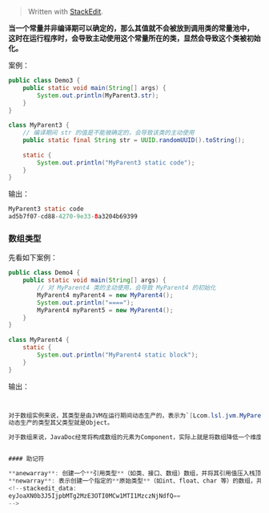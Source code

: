 


> Written with [StackEdit](https://stackedit.io/).

**当一个常量并非编译期可以确定的，那么其值就不会被放到调用类的常量池中，
这时在运行程序时，会导致主动使用这个常量所在的类，显然会导致这个类被初始化。**

案例：
```java
public class Demo3 {  
    public static void main(String[] args) {  
        System.out.println(MyParent3.str);  
    }  
}  
  
class MyParent3 {  
	// 编译期间 str 的值是不能被确定的，会导致该类的主动使用
    public static final String str = UUID.randomUUID().toString();  
  
    static {  
        System.out.println("MyParent3 static code");  
    }  
}
```

输出：

```java
MyParent3 static code
ad5b7f07-cd88-4270-9e33-8a3204b69399
```

### 数组类型

先看如下案例：

```java
public class Demo4 {  
    public static void main(String[] args) {  
        // 对 MyParent4 类的主动使用，会导致 MyParent4 的初始化  
        MyParent4 myParent4 = new MyParent4();  
        System.out.println("====");  
        MyParent4 myParent5 = new MyParent4(); 
    }  
}  
  
class MyParent4 {  
    static {  
        System.out.println("MyParent4 static block");  
    }  
}
```
输出：

```java


对于数组实例来说，其类型是由JVM在运行期间动态生产的，表示为`[Lcom.lsl.jvm.MyParent4`这种形式。
动态生产的类型其父类型就是Object。

对于数组来说，JavaDoc经常将构成数组的元素为Component，实际上就是将数组降低一个维度后的类型


#### 助记符

**anewarray**: 创建一个**引用类型**（如类、接口、数组）数组，并将其引用值压入栈顶。
**newarray**: 表示创建一个指定的**原始类型**（如int、float、char 等）的数组，并将其引用值压入栈顶。
<!--stackedit_data:
eyJoaXN0b3J5IjpbMTg2MzE3OTI0MCw1MTI1MzczNjNdfQ==
-->